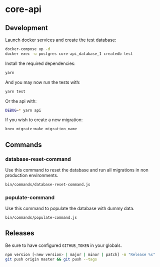 # core-api

## Development

Launch docker services and create the test database:

```bash
docker-compose up -d
docker exec -u postgres core-api_database_1 createdb test
```

Install the required dependencies:

```bash
yarn
```

And you may now run the tests with:

```bash
yarn test
```

Or the api with:

```bash
DEBUG=* yarn api
```

If you wish to create a new migration:

```bash
knex migrate:make migration_name
```

## Commands

### database-reset-command

Use this command to reset the database and run all migrations in non production environments.

```bash
bin/commands/database-reset-command.js
```

### populate-command

Use this command to populate the database with dummy data.

```bash
bin/commands/populate-command.js
```

## Releases

Be sure to have configured `GITHUB_TOKEN` in your globals.

```bash
npm version [<new version> | major | minor | patch] -m "Release %s"
git push origin master && git push --tags
```
